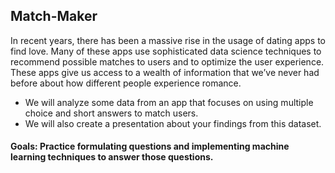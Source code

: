 ## Match-Maker

In recent years, there has been a massive rise in the usage of dating apps to find love. Many of these apps use sophisticated data science techniques to recommend possible matches to users and to optimize the user experience. These apps give us access to a wealth of information that we’ve never had before about how different people experience romance.

* We will analyze some data from an app that focuses on using multiple choice and short answers to match users.
* We will also create a presentation about your findings from this dataset.

#### Goals: Practice formulating questions and implementing machine learning techniques to answer those questions. 
